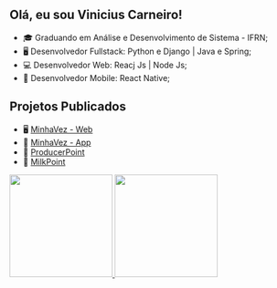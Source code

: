 ##  Olá, eu sou Vinicius Carneiro!

- 🎓  Graduando em Análise e Desenvolvimento de Sistema - IFRN;
- 🖥️  Desenvolvedor Fullstack: Python e Django | Java e Spring;
- 💻  Desenvolvedor Web: Reacj Js | Node Js;
- 📱  Desenvolvedor Mobile: React Native;

## Projetos Publicados

- 🖥️ [MinhaVez - Web](https://minhavezsistema.com.br)
- 📱 [MinhaVez - App](https://play.google.com/store/apps/details?id=com.minhavezapp)
- 📱 [ProducerPoint](https://bit.ly/producerpointapp)
- 📱 [MilkPoint](https://bit.ly/milkpointapp)

<div>
  <a href="https://github.com/viniciusfcar">
  <img height="180em" src="https://github-readme-stats.vercel.app/api?username=viniciusfcar&show_icons=true&theme=tokyonight&include_all_commits=true&count_private=true"/>
  <img height="180em" src="https://github-readme-stats.vercel.app/api/top-langs/?username=viniciusfcar&layout=compact&langs_count=7&theme=tokyonight"/>
</div>
